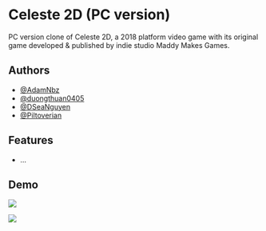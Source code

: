
# Celeste 2D (PC version)

PC version clone of Celeste 2D, a 2018 platform video game with its original game developed & published by indie studio Maddy Makes Games.



## Authors

- [@AdamNbz](https://www.github.com/AdamNbz)
- [@duongthuan0405](https://www.github.com/duongthuan0405)
- [@DSeaNguyen](https://www.github.com/DSeaNguyen)
- [@Piltoverian](https://www.github.com/Piltoverian)

## Features

- ...


## Demo

![](https://cdn2.unrealengine.com/Diesel%2Fproductv2%2Fceleste%2Fhome%2F00-1920x1080-656978e07c631e4fb1dc5d2f435c536edaafd8d5.jpg)

![](https://www.thebubble.org.uk/wp-content/uploads/2018/01/celeste.jpg)
